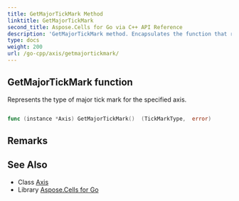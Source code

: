 ```yaml
---
title: GetMajorTickMark Method 
linktitle: GetMajorTickMark
second_title: Aspose.Cells for Go via C++ API Reference
description: 'GetMajorTickMark method. Encapsulates the function that represents getmajortickmark in Go.'
type: docs
weight: 200
url: /go-cpp/axis/getmajortickmark/
---
```


## GetMajorTickMark function

Represents the type of major tick mark for the specified axis.

```go

func (instance *Axis) GetMajorTickMark()  (TickMarkType,  error) 

```

## Remarks


## See Also

* Class [Axis](../)
* Library [Aspose.Cells for Go](../../)
